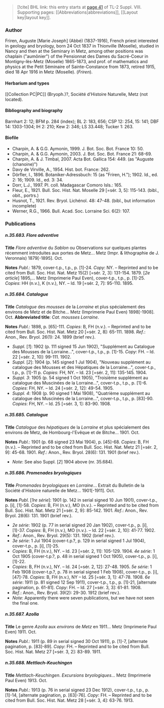 > [!cite] BHL link: this entry starts at [page 41](https://www.biodiversitylibrary.org/item/103832#page/53/mode/1up) of TL-2 Suppl. VIII.
> Supporting pages: [[Abbreviations|abbreviations]], [[Layout key|layout key]].

### Author

Friren, Auguste \[Marie Joseph\] (Abbé) (1837-1916), French priest interested in geology and bryology, born 24 Oct 1837 in Thionville (Moselle), studied in Nancy and then at the Seminary in Metz, among other positions was chaplain ("aumônier") of the Pensionnat des Dames du Sacré-Coeur in Montigny-lès-Metz (Moselle) 1865-1873, and prof. of mathematics and physics at the Petit Séminaire of Sainte-Constance from 1873, retired 1915, died 18 Apr 1916 in Metz (Moselle). (*Friren*).

#### Herbarium and types

[[Collection PC|PC]] (Bryoph.)?, Société d'Histoire Naturelle, Metz (not located).

#### Bibliography and biography

Barnhart 2: 12; BFM p. 284 (index); BL 2: 183, 656; CSP 12: 254, 15: 141; DBF 14: 1303-1304; IH 2: 210; Kew 2: 346; LS 33.448; Tucker 1: 263.

#### Biofile

- Charpin, A. & G.G. Aymonin, 1999. J. Bot. Soc. Bot. France 10: 50.
- Charpin, A. & G.G. Aymonin, 2003. J. Bot. Soc. Bot. France 21: 68-69.
- Charpin, A. & J. Timbal, 2007. Acta Bot. Gallica 154: 449. (as "Auguste (chanoine)")
- Davy de Virville, A., 1954. Hist. bot. France: 262.
- Dörfler, I., 1896. Botaniker-Adressbuch: 15 (as "Friren, H."); 1902. Id., ed. 2: 16; 1909. Id., ed. 3: 34.
- Dorr, L.J., 1997. Pl. coll. Madagascar Comoro Isls.: 165.
- Fleur, E., 1921. Bull. Soc. Hist. Nat. Moselle 29 \[=sér. 3, 5\]: 115-143. (bibl., obit., portrs.)
- Husnot, T., 1921. Rev. Bryol. Lichénol. 48: 47-48. (bibl., but information incomplete)
- Werner, R.G., 1966. Bull. Acad. Soc. Lorraine Sci. 6(2): 107.

### Publications

##### n.35.683. Flore adventive

**Title**
*Flore adventive* du *Sablon* ou Observations sur quelques plantes récemment introduites aux portes de Metz... Metz (Impr. & lithographie de J. Veronnais) 1879\[-1895\]. Oct.

**Notes**
*Publ*.: 1879, cover-t.p., t.p., p. \[1\]-24. *Copy*: NY. – Reprinted and to be cited from Bull. Soc. Hist. Nat. Metz 15(2) \[=sér. 2, 3\]: 131-154. 1879.
\[*2e article*\] 1895,... Metz (Imprimerie Paul Even), cover-t.p., t.p., p. \[1\]-25. *Copies*: HH (n.v.), K (n.v.), NY. – Id. 19 \[=sér. 2, 7\]: 95-110. 1895.

##### n.35.684. Catalogue

**Title**
*Catalogue* des *mousses* de la *Lorraine* et plus spécialement des environs de Metz et de Bitche... Metz (Imprimerie Paul Even) 1898\[-1908\]. Oct.
**Abbreviated title**: *Cat. mousses Lorraine*.

**Notes**
*Publ*.: 1898, p. \[65\]-111. *Copies*: B, FH (n.v.). – Reprinted and to be cited from Bull. Soc. Hist. Nat. Metz 20 \[=sér. 2, 8\]: 65-111. 1898.
*Ref*.: Anon., Rev. Bryol. 26(1): 24. 1899 (brief rev.).
- *Suppl*. \[*1*\]: 1902 (p. 111 signed 15 Jun 1902), "Supplément au Catalogue des Mousses de la Lorraine...", cover-t.p., t.p., p. \[1\]-15. *Copy*: FH. – Id. 22 \[=sér. 2, 10\]: 99-111. 1902.
- *Suppl*. \[*2*\]: 1904 (p. 145 signed 1 Jul 1904), "Nouveau supplément au catalogue des Mousses et des Hépatiques de la Lorraine...", cover-t.p., t.p., p. \[1\]-11 p. *Copies*: FH, NY. – Id. 23 \[=sér. 2, 11\]: 135-145. 1904.
- *Suppl. 3*: 1905 (p. 54 signed 1 Oct 1905), "Troisième supplément au catalogue des Muscinées de la Lorraine...", cover-t.p., t.p., p. \[1\]-6. *Copies*: FH, NY. – Id. 24 \[=sér. 2, 12\]: 49-54. 1905.
- *Suppl. 4*: 1908 (p. 90 signed 1 Mai 1908), "Quatrième supplément au catalogue des Muscinées de la Lorraine...", cover-t.p., t.p., p. \[83\]-90. *Copies*: FH, NY. – Id. 25 \[=sér. 3, 1\]: 83-90. 1908.

##### n.35.685. Catalogue

**Title**
*Catalogue* des *hépatiques* de la *Lorraine* et plus spécialement des environs de Metz, de Hombourg-l'Evêque et de Bitche... 1901. Oct.

**Notes**
*Publ*.: 1901 (p. 68 signed 23 Mai 1904), p. \[45\]-68. *Copies*: B, FH (n.v.). – Reprinted and to be cited from Bull. Soc. Hist. Nat. Metz 21 \[=sér. 2, 9\]: 45-68. 1901.
*Ref*.: Anon., Rev. Bryol. 28(6): 131. 1901 (brief rev.).
- *Note*: See also Suppl. \[*2*\] 1904 above (nr. 35.684).

##### n.35.686. Promenades bryologiques

**Title**
*Promenades bryologiques* en *Lorraine*... Extrait du Bulletin de la Société d'Histoire naturelle de Metz... 1901\[-1911\]. Oct.

**Notes**
*Publ*. \[*1re série*\]: 1901 (p. 142 in serial signed 10 Jun 1901), cover-t.p., p. \[i\], \[1\]-58. *Copies*: B, FH (n.v.), MO (n.v.). – Reprinted and to be cited from Bull. Soc. Hist. Nat. Metz 21 \[=sér. 2, 9\]: 85-142. 1901.
*Ref*.: Anon., Rev. Bryol. 28(6): 131. 1901 (brief rev.).
- *2e série*: 1902 (p. 77 in serial signed 20 Jan 1902), cover-t.p., p. \[i\], \[1\]-37. *Copies*: B, FH (n.v.), MO (n.v.). – Id. 22 \[=sér. 2, 10\]: 41-77. 1902.
- *Ref*.: Anon., Rev. Bryol. 29(5): 131. 1902 (brief rev.).
- *3e série*: 1 Jul 1904 (cover-t.p.?, p. 129 in serial signed 1 Jul 1904), cover-t.p., p. \[i\], \[1\]-25.
- *Copies*: B, FH (n.v.), NY. – Id. 23 \[=sér. 2, 11\]: 105-129. 1904. *4e série*: 1 Oct 1905 (cover-t.p.?, p. 48 in serial signed 1 Oct 1905), cover-t.p., p. \[i\], \[1\]-22.
- *Copies*: B, FH (n.v.), NY. – Id. 24 \[=sér. 2, 12\]: 27-48. 1905. *5e série*: 1 Feb 1908 (cover-t.p.?, p. 78 in serial signed 1 Feb 1908), cover-t.p., p. \[i\], \[47\]-78. *Copies*: B, FH (n.v.), NY – Id. 25 \[=sér. 3, 1\]: 47-78. 1908. *6e série*: 1911 (p. 81 signed 12 Sep 1911), cover-t.p., t.p., p. \[1\]-21, \[alternate pagination, p. 61-81\]. *Copy*: FH. – Id. 27 \[=sér. 3, 3\]: 61-81. 1908.
- *Ref*.: Anon., Rev. Bryol. 39(2): 29-30. 1912 (brief rev.).
- *Note*: Apparently there were seven publications, but we have not seen the final one.

##### n.35.687. Azolla

**Title**
Le genre *Azolla* aux *environs* de *Metz* en 1911... Metz (Imprimerie Paul Even) 1911. Oct.

**Notes**
*Publ*.: 1911 (p. 89 in serial signed 30 Oct 1911), p. \[1\]-7, \[alternate pagination, p. \[83\]-89\].
*Copy*: FH. – Reprinted and to be cited from Bull. Soc. Hist. Nat. Metz 27 \[=sér. 3, 2\]: 83-89. 1911.

##### n.35.688. Mettlach-Keuchingen

**Title**
*Mettlach-Keuchingen*. *Excursions bryologiques*... Metz (Imprimerie Paul Even) 1913. Oct.

**Notes**
*Publ*.: 1913 (p. 76 in serial signed 23 Dec 1912), cover-t.p., t.p., p. \[1\]-14, \[alternate pagination, p. \[63\]-76\]. *Copy*: FH. – Reprinted and to be cited from Bull. Soc. Hist. Nat. Metz 28 \[=sér. 3, 4\]: 63-76. 1913.

